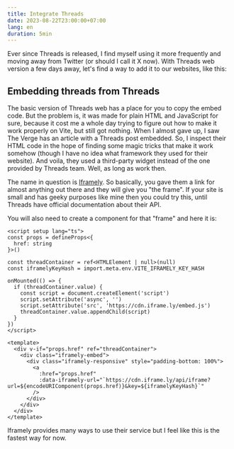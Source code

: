 ```yaml
---
title: Integrate Threads
date: 2023-08-22T23:00:00+07:00
lang: en
duration: 5min
---
```


Ever since Threads is released, I find myself using it more frequently and moving away from Twitter (or should I call it X now). With Threads web version a few days away, let's find a way to add it to our websites, like this:

<Thread href="https://www.threads.net/@threads/post/CwQEkZfgBH0" />

## Embedding threads from Threads

The basic version of Threads web has a place for you to copy the embed code. But the problem is, it was made for plain HTML and JavaScript for sure, because it cost me a whole day trying to figure out how to make it work properly on Vite, but still got nothing. When I almost gave up, I saw The Verge has an article with a Threads post embedded. So, I inspect their HTML code in the hope of finding some magic tricks that make it work somehow (though I have no idea what framework they used for their website). And voila, they used a third-party widget instead of the one provided by Threads team. Well, as long as work then.

The name in question is [Iframely](https://iframely.com). So basically, you gave them a link for almost anything out there and they will give you "the frame". If your site is small and has geeky purposes like mine then you could try this, until Threads have official documentation about their API.

You will also need to create a component for that "frame" and here it is:

```vue
<script setup lang="ts">
const props = defineProps<{
  href: string
}>()

const threadContainer = ref<HTMLElement | null>(null)
const iframelyKeyHash = import.meta.env.VITE_IFRAMELY_KEY_HASH

onMounted(() => {
  if (threadContainer.value) {
    const script = document.createElement('script')
    script.setAttribute('async', '')
    script.setAttribute('src', 'https://cdn.iframe.ly/embed.js')
    threadContainer.value.appendChild(script)
  }
})
</script>

<template>
  <div v-if="props.href" ref="threadContainer">
    <div class="iframely-embed">
      <div class="iframely-responsive" style="padding-bottom: 100%">
        <a
          :href="props.href"
          :data-iframely-url="`https://cdn.iframe.ly/api/iframe?url=${encodeURIComponent(props.href)}&key=${iframelyKeyHash}`"
        />
      </div>
    </div>
  </div>
</template>
```

Iframely provides many ways to use their service but I feel like this is the fastest way for now.
